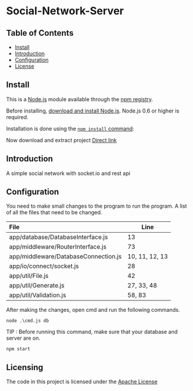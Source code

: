 # Social-Network-Server

## Table of Contents

- [Install](#install)
- [Introduction](#introduction)
- [Configuration](#configuration)
- [License](#license)

## Install

This is a [Node.js](https://nodejs.org/en/) module available through the
[npm registry](https://www.npmjs.com/).

Before installing, [download and install Node.js](https://nodejs.org/en/download/). Node.js 0.6 or higher is required.

Installation is done using the
[`npm install` command](https://docs.npmjs.com/getting-started/installing-npm-packages-locally):

Now download and extract project
[Direct link](https://github.com/TREER00T/Social-Network-Server/archive/refs/heads/main.zip)

## Introduction

A simple social network with socket.io and rest api

## Configuration

You need to make small changes to the program to run the program. A list of all the files that need to be changed.

|File                                |Line               | 
|:---------------------------------- |-------------------|
|app/database/DatabaseInterface.js   | 13                |
|app/middleware/RouterInterface.js   | 73                |
|app/middleware/DatabaseConnection.js| 10, 11, 12, 13    |
|app/io/connect/socket.js            | 28                |
| app/util/File.js                   | 42                | 
| app/util/Generate.js               | 27, 33, 48        |
| app/util/Validation.js             | 58, 83            |


After making the changes, open cmd and run the following commands.


```shell
node .\cmd.js db
```

TIP : Before running this command, make sure that your database and server are on.


```shell
npm start
```


## Licensing

The code in this project is licensed under the [Apache License](https://github.com/TREER00T/Social-Network-ServerSocial-Network-Server/blob/main/License)
